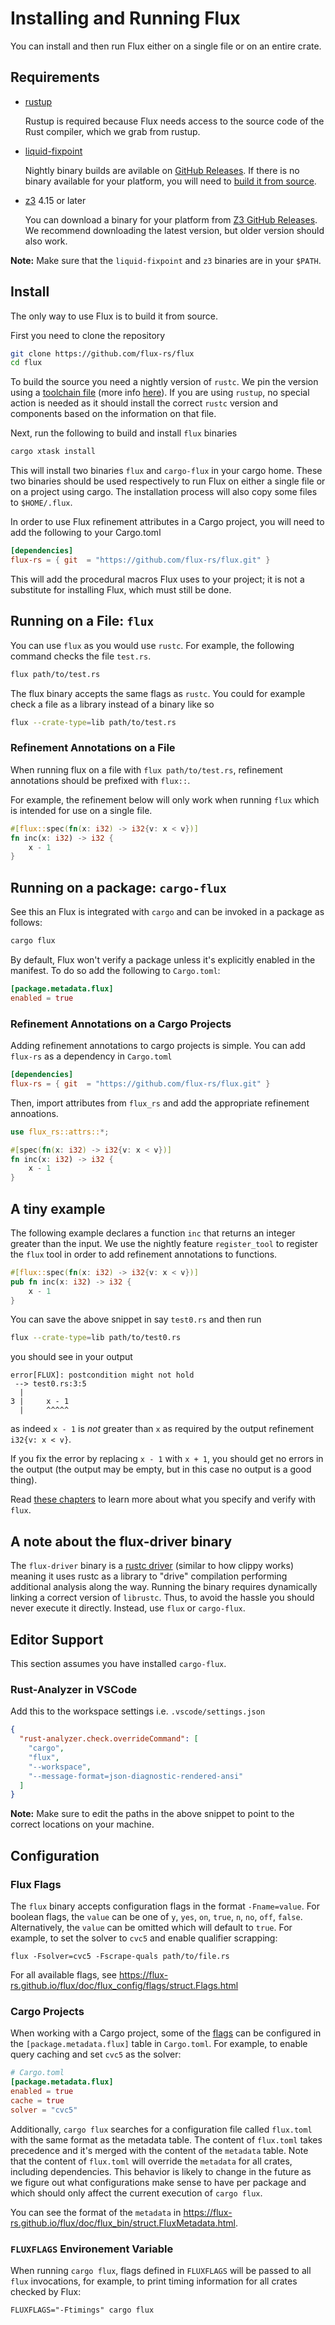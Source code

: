 # Installing and Running Flux

You can install and then run Flux either on a single file or on an entire crate.

## Requirements

- [rustup](https://rustup.rs/)

  Rustup is required because Flux needs access to the source code of the Rust compiler, which we grab from rustup.

- [liquid-fixpoint](https://github.com/ucsd-progsys/liquid-fixpoint)

  Nightly binary builds are avilable on [GitHub Releases](https://github.com/ucsd-progsys/liquid-fixpoint/releases/tag/nightly). If there is no binary available
  for your platform, you will need to [build it from source](https://github.com/ucsd-progsys/liquid-fixpoint?tab=readme-ov-file#how-to-build-and-install).

- [z3](https://github.com/Z3Prover/z3) 4.15 or later

  You can download a binary for your platform from [Z3 GitHub Releases](https://github.com/Z3Prover/z3/releases). We recommend downloading the latest version, but older version should also work.

**Note:**
Make sure that the `liquid-fixpoint` and `z3` binaries are in your `$PATH`.

## Install

The only way to use Flux is to build it from source.

First you need to clone the repository

```bash
git clone https://github.com/flux-rs/flux
cd flux
```

To build the source you need a nightly version of `rustc`.
We pin the version using a [toolchain file](https://github.com/flux-rs/flux/blob/main/rust-toolchain) (more info [here](https://rust-lang.github.io/rustup/overrides.html#the-toolchain-file)).
If you are using `rustup`, no special action is needed as it should install the correct `rustc` version and components based on the information on that file.

Next, run the following to build and install `flux` binaries

```bash
cargo xtask install
```

This will install two binaries `flux` and `cargo-flux` in your cargo home. These two binaries should be used
respectively to run Flux on either a single file or on a project using cargo. The installation process will
also copy some files to `$HOME/.flux`.

In order to use Flux refinement attributes in a Cargo project, you will need to add the
following to your Cargo.toml

```toml
[dependencies]
flux-rs = { git  = "https://github.com/flux-rs/flux.git" }
```

This will add the procedural macros Flux uses to your project; it is not a substitute for installing Flux, which must still be done.

## Running on a File: `flux`

You can use `flux` as you would use `rustc`.
For example, the following command checks the file `test.rs`.

```bash
flux path/to/test.rs
```

The flux binary accepts the same flags as `rustc`.
You could for example check a file as a library instead of a binary like so

```bash
flux --crate-type=lib path/to/test.rs
```

### Refinement Annotations on a File

When running flux on a file with `flux path/to/test.rs`, refinement annotations should be prefixed with `flux::`.

For example, the refinement below will only work when running `flux` which is intended for use on a single file.

```rust
#[flux::spec(fn(x: i32) -> i32{v: x < v})]
fn inc(x: i32) -> i32 {
    x - 1
}
```

## Running on a package: `cargo-flux`

See this an
Flux is integrated with `cargo` and can be invoked in a package as follows:

```bash
cargo flux
```

By default, Flux won't verify a package unless it's explicitly enabled in the manifest.
To do so add the following to `Cargo.toml`:

```toml
[package.metadata.flux]
enabled = true
```

### Refinement Annotations on a Cargo Projects

Adding refinement annotations to cargo projects is simple. You can add `flux-rs` as a dependency in `Cargo.toml`

```toml
[dependencies]
flux-rs = { git  = "https://github.com/flux-rs/flux.git" }
```

Then, import attributes from `flux_rs` and add the appropriate refinement annoations.

```rust
use flux_rs::attrs::*;

#[spec(fn(x: i32) -> i32{v: x < v})]
fn inc(x: i32) -> i32 {
    x - 1
}
```

## A tiny example

The following example declares a function `inc`
that returns an integer greater than the input.
We use the nightly feature `register_tool`
to register the `flux` tool in order to
add refinement annotations to functions.

```rust
#[flux::spec(fn(x: i32) -> i32{v: x < v})]
pub fn inc(x: i32) -> i32 {
    x - 1
}
```

You can save the above snippet in say `test0.rs` and then run

```bash
flux --crate-type=lib path/to/test0.rs
```

you should see in your output

```text
error[FLUX]: postcondition might not hold
 --> test0.rs:3:5
  |
3 |     x - 1
  |     ^^^^^
```

as indeed `x - 1` is _not_ greater than `x` as required by the output refinement `i32{v: x < v}`.

If you fix the error by replacing `x - 1` with `x + 1`, you should get no errors
in the output (the output may be empty, but in this case no output is a good
thing).

Read [these chapters](SUMMARY.md#learn) to learn more about what you specify and verify with `flux`.

## A note about the flux-driver binary

The `flux-driver` binary is a [rustc
driver](https://rustc-dev-guide.rust-lang.org/rustc-driver.html?highlight=driver#the-rustc-driver-and-interface)
(similar to how clippy works) meaning it uses rustc as a library to "drive"
compilation performing additional analysis along the way. Running the binary
requires dynamically linking a correct version of `librustc`. Thus, to avoid the
hassle you should never execute it directly. Instead, use `flux` or `cargo-flux`.

## Editor Support

This section assumes you have installed `cargo-flux`.

### Rust-Analyzer in VSCode

Add this to the workspace settings i.e. `.vscode/settings.json`

```json
{
  "rust-analyzer.check.overrideCommand": [
    "cargo",
    "flux",
    "--workspace",
    "--message-format=json-diagnostic-rendered-ansi"
  ]
}
```

**Note:** Make sure to edit the paths in the above snippet to point to the correct locations on your machine.

## Configuration

### Flux Flags

The `flux` binary accepts configuration flags in the format `-Fname=value`. For boolean flags, the
`value` can be one of `y`, `yes`, `on`, `true`, `n`, `no`, `off`, `false`. Alternatively, the `value`
can be omitted which will default to `true`. For example, to set the solver to `cvc5` and enable
qualifier scrapping:

```console
flux -Fsolver=cvc5 -Fscrape-quals path/to/file.rs
```

For all available flags, see <https://flux-rs.github.io/flux/doc/flux_config/flags/struct.Flags.html>

### Cargo Projects

When working with a Cargo project, some of the [flags](#Flux-Flags) can be configured in the
`[package.metadata.flux]` table in `Cargo.toml`. For example, to enable query caching and set
`cvc5` as the solver:

```toml
# Cargo.toml
[package.metadata.flux]
enabled = true
cache = true
solver = "cvc5"
```

Additionally, `cargo flux` searches for a configuration file called `flux.toml` with the same format
as the metadata table. The content of `flux.toml` takes precedence and it's merged with the
content of the `metadata` table. Note that the content of `flux.toml` will override the `metadata`
for all crates, including dependencies. This behavior is likely to change in the future as we figure
out what configurations make sense to have per package and which should only affect the current execution
of `cargo flux`.

You can see the format of the `metadata` in <https://flux-rs.github.io/flux/doc/flux_bin/struct.FluxMetadata.html>.

### `FLUXFLAGS` Environement Variable

When running `cargo flux`, flags defined in `FLUXFLAGS` will be passed to all `flux` invocations,
for example, to print timing information for all crates checked by Flux:

```console
FLUXFLAGS="-Ftimings" cargo flux
```
